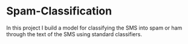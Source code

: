 # Spam-Classification
In this project I build a model for classifying the SMS into spam or ham through the text of the SMS using standard classifiers.
